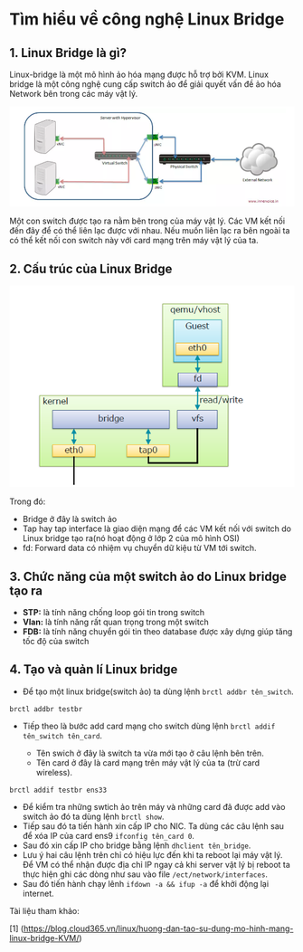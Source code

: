 # Tìm hiểu về công nghệ Linux Bridge
## 1. Linux Bridge là gì?
Linux-bridge là một mô hình ảo hóa mạng được hỗ trợ bởi KVM. Linux bridge là một công nghệ cung cấp switch ảo để giải quyết vấn đề ảo hóa Network bên trong các máy vật lý.

![](../imgs/87.png)

Một con switch được tạo ra nằm bên trong của máy vật lý. Các VM kết nối đến đây để có thể liên lạc được với nhau. Nếu muốn liên lạc ra bên ngoài ta có thể kết nối con switch này với card mạng trên máy vật lý của ta.
## 2. Cấu trúc của Linux Bridge
![](../imgs/88.png)

Trong đó:

- Bridge ở đây là switch ảo
- Tap hay tap interface là giao diện mạng để các VM kết nối với switch do Linux bridge tạo ra(nó hoạt động ở lớp 2 của mô hình OSI)
- fd: Forward data có nhiệm vụ chuyển dữ kiệu từ VM tới switch.
## 3. Chức năng của một switch ảo do Linux bridge tạo ra
- **STP:** là tính năng chống loop gói tin trong switch
- **Vlan:** là tính năng rất quan trọng trong một switch
- **FDB:** là tính năng chuyển gói tin theo database được xây dựng giúp tăng tốc độ của switch
## 4. Tạo và quản lí Linux bridge
- Để tạo một linux bridge(switch ảo) ta dùng lệnh `brctl addbr tên_switch`.
```
brctl addbr testbr
```
- Tiếp theo là bước add card mạng cho switch dùng lệnh `brctl addif tên_switch tên_card`.

   - Tên swich ở đây là switch ta vừa mới tạo ở câu lệnh bên trên.
   - Tên card ở đây là card mạng trên máy vật lý của ta (trừ card wireless).

```
brctl addif testbr ens33
```
- Để kiểm tra những swtich ảo trên máy và những card đã được add vào switch ảo đó ta dùng lệnh `brctl show`.
- Tiếp sau đó ta tiến hành xin cấp IP cho NIC. Ta dùng các câu lệnh sau để xóa IP của card ens9 `ifconfig tên_card 0`.
- Sau đó xin cấp IP cho bridge bằng lệnh `dhclient tên_bridge`.
- Lưu ý hai câu lệnh trên chỉ có hiệu lực đến khi ta reboot lại máy vật lý. Để VM có thể nhận được địa chỉ IP ngay cả khi server vật lý bị reboot ta thực hiện ghi các dòng như sau vào file `/ect/network/interfaces`.
- Sau đó tiến hành chạy lênh `ifdown -a && ifup -a` để khởi động lại internet.

Tài liệu tham khảo: 

[1] (https://blog.cloud365.vn/linux/huong-dan-tao-su-dung-mo-hinh-mang-linux-bridge-KVM/)
